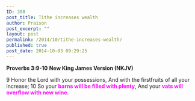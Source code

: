 ```yaml
---
ID: 308
post_title: Tithe increases wealth
author: Praison
post_excerpt: ""
layout: post
permalink: /2014/10/tithe-increases-wealth/
published: true
post_date: 2014-10-03 09:29:25
---
```

<strong>Proverbs 3:9-10</strong>
<strong> New King James Version (NKJV)</strong>

9 Honor the Lord with your possessions,
And with the firstfruits of all your increase;
10 So your <span style="color: #ff00ff;"><strong>barns will be filled with plenty</strong></span>,
And your <span style="color: #ff00ff;"><strong>vats will overflow with new wine</strong></span>.